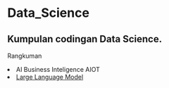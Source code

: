 # Data_Science
<h2>Kumpulan codingan Data Science.</h2>

<a>Rangkuman</a>
<li>
  AI
  Business Inteligence
  AIOT
</li>
<li>
  <a href="#">Large Language Model</a>
</li>
